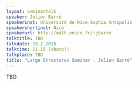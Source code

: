 ```yaml
---
layout: seminartalk
speaker: Julien Barré
speakerinst: Université de Nice-Sophia Antipolis
speakershortinst: Nice
speakerurl: http://math.unice.fr/~jbarre
talktitle: TBD
talkdate: 23.2.2015
talktime: 11.15 (sharp!)
talkplace: TBD
title: "Large Structures Seminar - Julien Barré"
---
```


TBD
